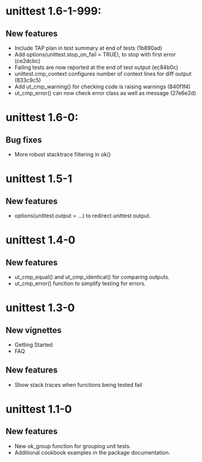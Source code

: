 # unittest 1.6-1-999:

## New features

* Include TAP plan in test summary at end of tests (1b890ad)
* Add options(unittest.stop_on_fail = TRUE), to stop with first error (ce2dcbc)
* Failing tests are now reported at the end of test output (ec84b0c)
* unittest.cmp_context configures number of context lines for diff output (833c9c5)
* Add ut_cmp_warning() for checking code is raising warnings (840f1f4)
* ut_cmp_error() can now check error class as well as message (27e6e2d)

# unittest 1.6-0:

## Bug fixes

* More robust stacktrace filtering in ok()

# unittest 1.5-1

## New features

* options(unittest.output = ...) to redirect unittest output.

# unittest 1.4-0

## New features

* ut_cmp_equal() and ut_cmp_identical() for comparing outputs.
* ut_cmp_error() function to simplify testing for errors.

# unittest 1.3-0

## New vignettes

* Getting Started
* FAQ

## New features

* Show stack traces when functions being tested fail

# unittest 1.1-0

## New features

* New ok_group function for grouping unit tests.
* Additional cookbook examples in the package documentation.
